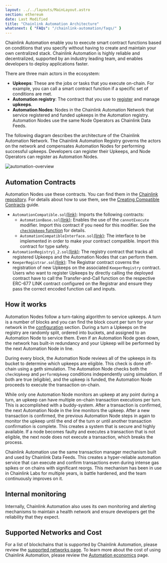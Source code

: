 ```yaml
---
layout: ../../layouts/MainLayout.astro
section: ethereum
date: Last Modified
title: "Chainlink Automation Architecture"
whatsnext: { "FAQs": "/chainlink-automation/faqs/" }
---
```


Chainlink Automation enable you to execute smart contract functions based on conditions that you specify without having to create and maintain your own centralized stack. Chainlink Automation is highly reliable and decentralized, supported by an industry leading team, and enables developers to deploy applications faster.

There are three main actors in the ecosystem:

- **Upkeeps**: These are the jobs or tasks that you execute on-chain. For example, you can call a smart contract function if a specific set of conditions are met.
- **Automation registry**: The contract that you use to [register](/chainlink-automation/register-upkeep/) and manage **upkeeps**.
- **Automation Nodes**: Nodes in the Chainlink Automation Network that service registered and funded upkeeps in the Automation registry. Automation Nodes use the same Node Operators as Chainlink Data Feeds.

The following diagram describes the architecture of the Chainlink Automation Network. The Chainlink Automation Registry governs the actors on the network and compensates Automation Nodes for performing successful upkeeps. Developers can register their Upkeeps, and Node Operators can register as Automation Nodes.

![automation-overview](/images/contract-devs/automation/automation-overview.png)

## Automation Contracts

Automation Nodes use these contracts. You can find them in the [Chainlink repository](https://github.com/smartcontractkit/chainlink/tree/develop/contracts/src/v0.8). For details about how to use them, see the [Creating Compatible Contracts](/chainlink-automation/compatible-contracts/) guide.

- `AutomationCompatible.sol`[(link)](https://github.com/smartcontractkit/chainlink/blob/develop/contracts/src/v0.8/AutomationCompatible.sol): Imports the following contracts:
  - `AutomationBase.sol`[(link)](https://github.com/smartcontractkit/chainlink/blob/develop/contracts/src/v0.8/AutomationBase.sol): Enables the use of the `cannotExecute` modifier. Import this contract if you need for this modifier. See the [`checkUpkeep` function](/chainlink-automation/compatible-contracts#checkupkeep-function) for details.
  - `AutomationCompatibleInterface.sol`[(link)](https://github.com/smartcontractkit/chainlink/blob/develop/contracts/src/v0.8/interfaces/AutomationCompatibleInterface.sol): The interface to be implemented in order to make your contract compatible. Import this contract for type safety.
- `AutomationRegistry1_2.sol`[(link)](https://github.com/smartcontractkit/chainlink/blob/develop/contracts/src/v0.8/AutomationRegistry1_2.sol): The registry contract that tracks all registered Upkeeps and the Automation Nodes that can perform them.
- `KeeperRegistrar.sol`[(link)](https://github.com/smartcontractkit/chainlink/blob/develop/contracts/src/v0.8/KeeperRegistrar.sol): The Registrar contract coverns the registration of new Upkeeps on the associated `KeeperRegistry` contract. Users who want to register Upkeeps by directly calling the deployed contract have to call the Transfer-and-Call function on the respective ERC-677 LINK contract configured on the Registrar and ensure they pass the correct encoded function call and inputs.

## How it works

Automation Nodes follow a turn-taking algorithm to service upkeeps. A turn is a number of blocks and you can find the block count per turn for your network in the [configuration](/chainlink-automation/supported-networks/#configurations) section. During a turn a Upkeeps on the registry are randomly split, ordered into buckets, and assigned to an Automation Node to service them. Even if an Automation Node goes down, the network has built-in redundancy and your Upkeep will be performed by the next Automation Node in line.

During every block, the Automation Node reviews all of the upkeeps in its bucket to determine which upkeeps are eligible. This check is done off-chain using a geth simulation. The Automation Node checks both the `checkUpkeep` and `performUpkeep` conditions independently using simulation. If both are true (eligible), and the upkeep is funded, the Automation Node proceeds to execute the transaction on-chain.

While only one Automation Node monitors an upkeep at any point during a turn, an upkeep can have multiple on-chain transaction executions per turn. This is accomplished with a buddy-system. After a transaction is confirmed, the next Automation Node in the line monitors the upkeep. After a new transaction is confirmed, the previous Automation Node steps in again to monitor the upkeep until the end of the turn or until another transaction confirmation is complete. This creates a system that is secure and highly available. If a node becomes faulty and executes a transaction that is not eligible, the next node does not execute a transaction, which breaks the process.

Chainlink Automation use the same transaction manager mechanism built and used by Chainlink Data Feeds. This creates a hyper-reliable automation service that can execute and confirm transactions even during intense gas spikes or on chains with significant reorgs. This mechanism has been in use in Chainlink Labs for multiple years, is battle hardened, and the team continuously improves on it.

## Internal monitoring

Internally, Chainlink Automation also uses its own monitoring and alerting mechanisms to maintain a health network and ensure developers get the reliability that they expect.

## Supported Networks and Cost

For a list of blockchains that is supported by Chainlink Automation, please review the [supported networks page](/chainlink-automation/supported-networks). To learn more about the cost of using Chainlink Automation, please review the [Automation economics](/chainlink-automation/automation-economics) page.
